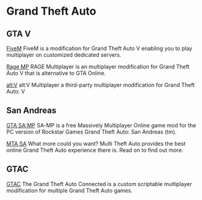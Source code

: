 # Grand Theft Auto

## GTA V

[FiveM](https://fivem.net/)
FiveM is a modification for Grand Theft Auto V enabling you to play multiplayer on customized dedicated servers.

[Rage MP](https://rage.mp/)
RAGE Multiplayer is an multiplayer modification for Grand Theft Auto V that is alternative to GTA Online.

[alt:V](https://altv.mp)
alt:V Multiplayer a third-party multiplayer modification for Grand Theft Auto: V

## San Andreas

[GTA SA:MP](https://www.sa-mp.com/)
SA-MP is a free Massively Multiplayer Online game mod for the PC version of Rockstar Games Grand Theft Auto: San Andreas (tm).

[MTA SA](https://mtasa.com/)
What more could you want? Multi Theft Auto provides the best online Grand Theft Auto experience there is. Read on to find out more.

## GTAC

[GTAC](https://gtaconnected.com/)
The Grand Theft Auto Connected is a custom scriptable multiplayer modification for multiple Grand Theft Auto games.
